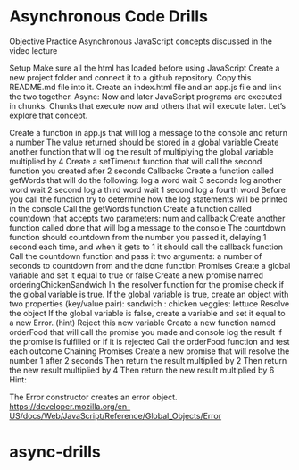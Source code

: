 # Asynchronous Code Drills

Objective
Practice Asynchronous JavaScript concepts discussed in the video lecture

Setup
Make sure all the html has loaded before using JavaScript
Create a new project folder and connect it to a github repository. Copy this README.md file into it.
Create an index.html file and an app.js file and link the two together.
Async: Now and later
JavaScript programs are executed in chunks. Chunks that execute now and others that will execute later. Let’s explore that concept.

Create a function in app.js that will log a message to the console and return a number
The value returned should be stored in a global variable
Create another function that will log the result of multiplying the global variable multiplied by 4
Create a setTimeout function that will call the second function you created after 2 seconds
Callbacks
Create a function called getWords that will do the following:
log a word
wait 3 seconds
log another word
wait 2 second
log a third word
wait 1 second
log a fourth word
Before you call the function try to determine how the log statements will be printed in the console
Call the getWords function
Create a function called countdown that accepts two parameters: num and callback
Create another function called done that will log a message to the console
The countdown function should countdown from the number you passed it, delaying 1 second each time, and when it gets to 1 it should call the callback function
Call the countdown function and pass it two arguments: a number of seconds to countdown from and the done function
Promises
Create a global variable and set it equal to true or false
Create a new promise named orderingChickenSandwich
In the resolver function for the promise check if the global variable is true.
If the global variable is true, create an object with two properties (key/value pair):
sandwich : chicken
veggies: lettuce
Resolve the object
If the global variable is false, create a variable and set it equal to a new Error. (hint)
Reject this new variable
Create a new function named orderFood that will call the promise you made and console log the result if the promise is fulfilled or if it is rejected
Call the orderFood function and test each outcome
Chaining Promises
Create a new promise that will resolve the number 1 after 2 seconds
Then return the result multiplied by 2
Then return the new result multiplied by 4
Then return the new result multiplied by 6
Hint:

The Error constructor creates an error object. <https://developer.mozilla.org/en-US/docs/Web/JavaScript/Reference/Global_Objects/Error>
# async-drills
